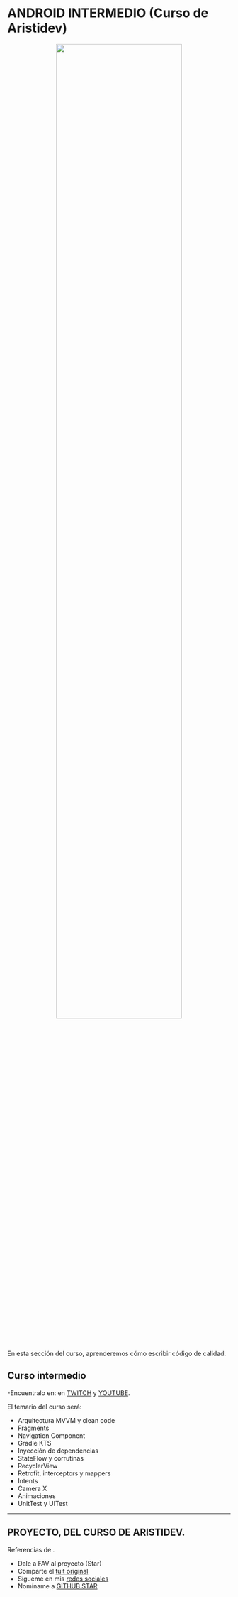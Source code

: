 # ANDROID INTERMEDIO (Curso de Aristidev)

<p align="center">
<a href="https://youtube.com"><img src="https://images.unsplash.com/photo-1555949963-ff9fe0c870eb?ixlib=rb-4.0.3&ixid=M3wxMjA3fDB8MHxwaG90by1wYWdlfHx8fGVufDB8fHx8fA%3D%3D&auto=format&fit=crop&w=2070&q=80" style="height: 75%; width:75%;"/></center></a></p>

En esta sección del curso, aprenderemos cómo escribir código de calidad. 

## Curso intermedio

-Encuentralo en: en [TWITCH](https://www.twitch.tv/) y  [YOUTUBE](https://www.youtube.com/@aristidevs).

El temario del curso será:
<br />
- Arquitectura MVVM y clean code
- Fragments
- Navigation Component
- Gradle KTS
- Inyección de dependencias
- StateFlow y corrutinas
- RecyclerView
- Retrofit, interceptors y mappers
- Intents
- Camera X
- Animaciones
- UnitTest y UITest

---

## PROYECTO, DEL CURSO DE ARISTIDEV.

Referencias de .

- Dale a FAV al proyecto (Star)
- Comparte el [tuit original](https://twitter.com/AristiDevs/status/1698613220657770915)
- Sígueme en mis [redes sociales](https://aristi.dev)
- Nomíname a [GITHUB STAR](https://stars.github.com/nominate/)
